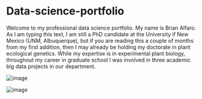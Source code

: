 # Data-science-portfolio

Welcome to my professional data science portfolio. My name is Brian Alfaro. As I am typing this text, I am still a PhD candidate at the University if New Mexico (UNM, Albuquerque), but if you are reading this a couple of months from my first addition, then I may already be holding my doctorate in plant ecological genetics. While my expertise is in experimental plant biology, throughout my career in graduate school I was involved in three academic big data projects in our department. 


![image](https://user-images.githubusercontent.com/70289096/91762456-9ec9cf80-eb92-11ea-9eaa-1aa176411618.png)


![image](https://user-images.githubusercontent.com/70289096/91760155-14806c00-eb90-11ea-8b04-f7d0e000de45.png)
